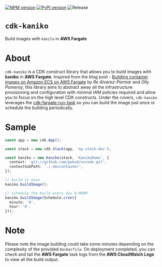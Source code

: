 [![NPM version](https://badge.fury.io/js/cdk-kaniko.svg)](https://badge.fury.io/js/cdk-kaniko)
[![PyPI version](https://badge.fury.io/py/cdk-kaniko.svg)](https://badge.fury.io/py/cdk-kaniko)
![Release](https://github.com/pahud/cdk-kaniko/workflows/Release/badge.svg?branch=main)

# `cdk-kaniko`

Build images with `kanilo` in **AWS Fargate**

# About

`cdk-kaniko` is a CDK construct library that allows you to build images with **kaniko** in **AWS Fargate**. Inspired from the blog post - [Building container images on Amazon ECS on AWS Fargate](https://aws.amazon.com/tw/blogs/containers/building-container-images-on-amazon-ecs-on-aws-fargate/) by _Re Alvarez-Parmar_ and _Olly Pomeroy_, this library aims to abstract away all the infrastructure provisioning and configuration with minimal IAM policies required and allow you to focus on the high level CDK constructs. Under the covers, `cdk-kaniko` leverages the [cdk-fargate-run-task](https://github.com/pahud/cdk-fargate-run-task) so you can build the image just once or schedule the building periodically.

# Sample

```ts
const app = new cdk.App();

const stack = new cdk.Stack(app, 'my-stack-dev');

const kaniko = new Kaniko(stack, 'KanikoDemo', {
  context: 'git://github.com/pahud/vscode.git',
  contextSubPath: './.devcontainer',
});

// build it once
kaniko.buildImage();

// schedule the build every day 0:00AM
kaniko.buildImage(Schedule.cron({
  minute: '0',
  hour: '0',
}));
```

# Note

Please note the image building could take some minutes depending on the complexity of the provided `Dockerfile`. On deployment completed, you can check and tail the **AWS Fargate** task logs from the **AWS CloudWatch Logs** to view all the build output.
